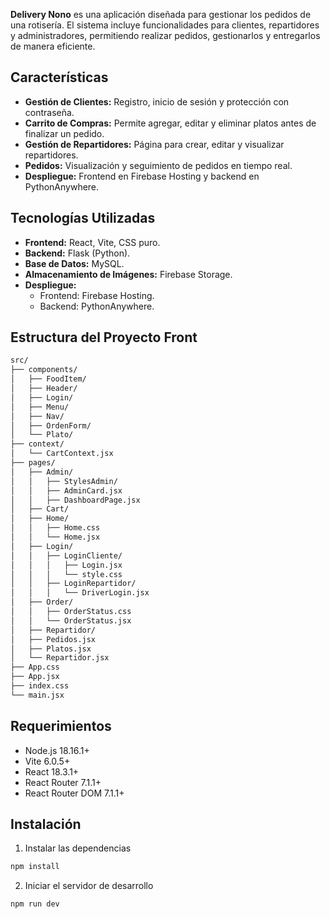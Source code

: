 **Delivery Nono** es una aplicación diseñada para gestionar los pedidos de una rotisería. El sistema incluye funcionalidades para clientes, repartidores y administradores, permitiendo realizar pedidos, gestionarlos y entregarlos de manera eficiente.

##  Características

- **Gestión de Clientes:** Registro, inicio de sesión y protección con contraseña.
- **Carrito de Compras:** Permite agregar, editar y eliminar platos antes de finalizar un pedido.
- **Gestión de Repartidores:** Página para crear, editar y visualizar repartidores.
- **Pedidos:** Visualización y seguimiento de pedidos en tiempo real.
- **Despliegue:** Frontend en Firebase Hosting y backend en PythonAnywhere.

## Tecnologías Utilizadas

- **Frontend:** React, Vite, CSS puro.
- **Backend:** Flask (Python).
- **Base de Datos:** MySQL.
- **Almacenamiento de Imágenes:** Firebase Storage.
- **Despliegue:**
  - Frontend: Firebase Hosting.
  - Backend: PythonAnywhere.

##  Estructura del Proyecto Front

```bash
src/
├── components/                    
│   ├── FoodItem/                  
│   ├── Header/                    
│   ├── Login/                     
│   ├── Menu/                     
│   ├── Nav/                       
│   ├── OrdenForm/                 
│   └── Plato/                     
├── context/                       
│   └── CartContext.jsx            
├── pages/                         
│   ├── Admin/                     
│   │   ├── StylesAdmin/           
│   │   ├── AdminCard.jsx          
│   │   ├── DashboardPage.jsx      
│   ├── Cart/                      
│   ├── Home/                      
│   │   ├── Home.css               
│   │   └── Home.jsx               
│   ├── Login/                     
│   │   ├── LoginCliente/          
│   │   │   ├── Login.jsx          
│   │   │   └── style.css          
│   │   ├── LoginRepartidor/       
│   │   │   └── DriverLogin.jsx    
│   ├── Order/                     
│   │   ├── OrderStatus.css        
│   │   └── OrderStatus.jsx        
│   ├── Repartidor/                
│   ├── Pedidos.jsx                
│   ├── Platos.jsx                 
│   └── Repartidor.jsx             
├── App.css                        
├── App.jsx                        
├── index.css                      
└── main.jsx                       
```

## Requerimientos

- Node.js 18.16.1+
- Vite 6.0.5+
- React 18.3.1+
- React Router 7.1.1+
- React Router DOM 7.1.1+

## Instalación

1. Instalar las dependencias

```bash
npm install
```

2. Iniciar el servidor de desarrollo

```bash
npm run dev
```
